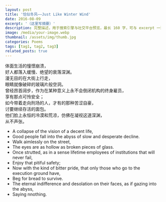 ```yaml
---
layout: post
title: '恰似冬风——Just Like Winter Wind'
date: 2016-08-09
excerpt: '（这里写摘要）'
description: 完整描述，用于搜索引擎与社交平台预览，最长 160 字，可与 excerpt 一致
image: /media/your-image.webp
thumbnail: /assets/img/thumb.jpg
categories: Poems
tags: [tag1, tag2, tag3]
related_posts: true
---
```


体面生活的憧憬崩溃，  
好人都落入缓慢、绝望的衰落深渊。  
漫无目的在大街上行走，  
眼睛就像破碎的玻璃片般空洞。  
曾经昂首阔步，作为在某种意义上永不会倒闭机构的终身雇员，  
享有那点可怜安全；  
如今带着走向刑场的人，才有的那种苦涩自豪，  
讨要继续存活的面包。  
他们脸上永恒的冷漠和荒凉，仿佛在凝视这道深渊，  
从不声张。

- A collapse of the vision of a decent life,
- Good people fall into the abyss of slow and desperate decline.
- Walk aimlessly on the street,
- The eyes are as hollow as broken pieces of glass.
- Once strutted, as in a sense lifetime employees of institutions that will never fail,
- Enjoy that pitiful safety;
- Now with the kind of bitter pride, that only those who go to the execution ground have,
- Beg for bread to survive.
- The eternal indifference and desolation on their faces, as if gazing into the abyss,
- Saying nnothing.